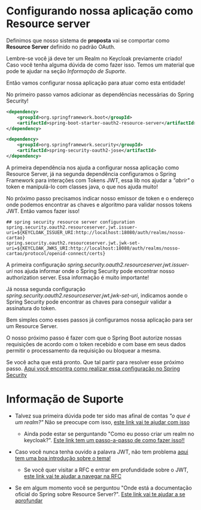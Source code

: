 # Configurando nossa aplicação como Resource server

Definimos que nosso sistema de **proposta** vai se comportar como **Resource Server** definido
no padrão OAuth. 

Lembre-se você já deve ter um Realm no Keycloak previamente criado! Caso você tenha alguma
dúvida de como fazer isso. Temos um material que pode te ajudar na seção _Informação de Suporte_.

Então vamos configurar nossa aplicação para atuar como esta entidade!

No primeiro passo vamos adicionar as dependências necessárias do Spring Security!

```xml
<dependency>
    <groupId>org.springframework.boot</groupId>
    <artifactId>spring-boot-starter-oauth2-resource-server</artifactId>
</dependency>

<dependency>
    <groupId>org.springframework.security</groupId>
    <artifactId>spring-security-oauth2-jose</artifactId>
</dependency>
```

A primeira dependência nos ajuda a configurar nossa aplicação como Resource Server, já na segunda dependência configuramos
o Spring Framework para interações com Tokens JWT, essa lib nos ajudar a _"abrir"_ o token
e manipulá-lo com classes java, o que nos ajuda muito!

No próximo passo precisamos indicar nosso emissor de token e o endereço onde podemos encontrar
as chaves e algoritmo para validar nossos tokens JWT. Então vamos fazer isso!

```properties
## spring security resource server configuration
spring.security.oauth2.resourceserver.jwt.issuer-uri=${KEYCLOAK_ISSUER_URI:http://localhost:18080/auth/realms/nosso-cartao}
spring.security.oauth2.resourceserver.jwt.jwk-set-uri=${KEYCLOAK_JWKS_URI:http://localhost:18080/auth/realms/nosso-cartao/protocol/openid-connect/certs}
```

A primeira configuração _spring.security.oauth2.resourceserver.jwt.issuer-uri_ nos ajuda informar onde o Spring Security
pode encontrar nosso authorization server. Essa informação é muito importante!

Já nossa segunda configuração _spring.security.oauth2.resourceserver.jwt.jwk-set-uri_, indicamos aonde o Spring Security 
pode encontrar as chaves para conseguir validar a assinatura do token.

Bem simples como esses passos já configuramos nossa aplicação para ser um Resource Server.

O nosso próximo passo é fazer com que o Spring Boot autorize nossas requisições de acordo com o token recebido e com 
base em seus dados permitir o processamento da requisição ou bloquear a mesma.

Se você acha que está pronto. Que tal partir para resolver esse próximo passo. [Aqui você encontra como
realizar essa configuração no Spring Security](oauth-spring-security-auth.md)

# Informação de Suporte

* Talvez sua primeira dúvida pode ter sido mas afinal de contas _"o que é um realm?"_ Não se preocupe
com isso, [este link vai te ajudar com isso](https://www.keycloak.org/docs/latest/server_admin/#core-concepts-and-terms)

  * Ainda pode estar se perguntando "Como eu posso criar um realm no keycloak?". [Este link tem um passo-a-passo
  de como fazer isso!!](../informacao_procedural/realm_keycloak.md)
  
* Caso você nunca tenha ouvido a palavra JWT, não tem problema [aqui tem uma boa introdução sobre o tema!](https://jwt.io/introduction/)  

  * Se você quer visitar a RFC e entrar em profundidade sobre o JWT, [este link vai te ajudar a navegar na RFC](https://tools.ietf.org/html/rfc7519) 
   
* Se em algum momento você se perguntou "Onde está a documentação oficial do Spring sobre Resource Server?". [Este link vai te ajudar a se aprofundar](https://docs.spring.io/spring-security/site/docs/current/reference/html5/#oauth2resourceserver)  